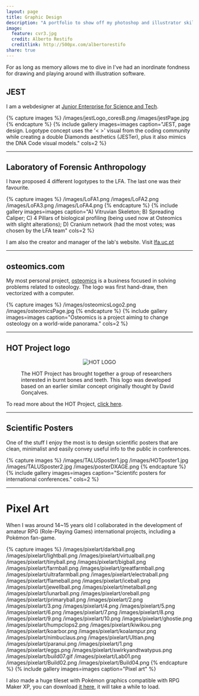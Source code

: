 ```yaml
---
layout: page
title: Graphic Design
description: "A portfolio to show off my photoshop and illustrator skills."
image:
  feature: cvr3.jpg
  credit: Alberto Restifo
  creditlink: http://500px.com/albertorestifo
share: true
---
```


For as long as memory allows me to dive in I've had an inordinate fondness for drawing and playing around with illustration software.

## JEST

I am a webdesigner at <a href = "http://jest.pt" target = "_blank">Junior Enterprise for Science and Tech</a>.

{% capture images %}
  /images/jestLogo_coresB.png
  /images/jestPage.jpg
{% endcapture %}
{% include gallery images=images caption="JEST, page design. Logotype concept uses the '< >' visual from the coding community while creating a double Diamonds aesthetics (JESTer), plus it also mimics the DNA Code visual models." cols=2 %}

---

## Laboratory of Forensic Anthropology

I have proposed 4 different logotypes to the LFA. The last one was their favourite.

{% capture images %}
  /images/LoFA1.png
  /images/LoFA2.png
  /images/LoFA3.png
  /images/LoFA4.png
{% endcapture %}
{% include gallery images=images caption="A) Vitruvian Skeleton; B) Spreading Caliper; C) 4 Pillars of biological profiling (being used now at Osteomics with slight alterations); D) Cranium network (had the most votes; was chosen by the LFA team" cols=2 %}

I am also the creator and manager of the lab's website. Visit <a href = "http://lfa.uc.pt" target = "_blank">lfa.uc.pt</a>

---

## osteomics.com

My most personal project, <a href = "http://osteomics.com" target = "_blank">osteomics</a> is a business focused in solving problems related to osteology. The logo was first hand-draw, then vectorized with a computer.

{% capture images %}
  /images/osteomicsLogo2.png
  /images/osteomicsPage.jpg
{% endcapture %}
{% include gallery images=images caption="Osteomics is a project aiming to change osteology on a world-wide panorama." cols=2 %}

---

## HOT Project logo

<figure>
  <p align = "center">   
  <img src="http://jcoelho.com/images/HOT-Logo.png" alt="HOT LOGO"> </p>
  <figcaption>The HOT Project has brought together a group of researchers interested in burnt bones and teeth. This logo was developed based on an earlier similar concept originally thought by David Gonçalves.</figcaption>
</figure>

To read more about the HOT Project, <a href = "http://hotresearch.wix.com/main" target = "_blank">click here</a>.

---

## Scientific Posters

One of the stuff I enjoy the most is to design scientific posters that are clean, minimalist and easily convey useful info to the public in conferences.

{% capture images %}
  /images/TALUSposter1.jpg
  /images/HOTposter1.jpg
  /images/TALUSposter2.jpg
  /images/posterDXAGE.png
{% endcapture %}
{% include gallery images=images caption="Scientifc posters for international conferences." cols=2 %}

---

# Pixel Art

When I was around 14~15 years old I collaborated in the development of amateur RPG (Role-Playing Games) international projects, including a Pokémon fan-game.

{% capture images %}
  /images/pixelart/darkball.png
  /images/pixelart/lightball.png
  /images/pixelart/virtualball.png
  /images/pixelart/tinyball.png
  /images/pixelart/bigball.png
  /images/pixelart/farmball.png
  /images/pixelart/greatfarmball.png
  /images/pixelart/ultrafarmball.png
  /images/pixelart/electraball.png
  /images/pixelart/flameball.png
  /images/pixelart/iceball.png
  /images/pixelart/jewellball.png
  /images/pixelart/metalball.png
  /images/pixelart/lunarball.png
  /images/pixelart/oreball.png
  /images/pixelart/primaryball.png
  /images/pixelart/2.png
  /images/pixelart/3.png
  /images/pixelart/4.png
  /images/pixelart/5.png
  /images/pixelart/6.png
  /images/pixelart/7.png
  /images/pixelart/8.png
  /images/pixelart/9.png
  /images/pixelart/10.png
  /images/pixelart/ghostie.png
  /images/pixelart/humpclops2.png
  /images/pixelart/kiwikou.png
  /images/pixelart/koarbor.png
  /images/pixelart/koalampur.png
  /images/pixelart/nimbuclaus.png
  /images/pixelart/Ultian.png
  /images/pixelart/paranui.png
  /images/pixelart/1.png
  /images/pixelart/eggs.png
  /images/pixelart/swirkyandtwatypus.png
  /images/pixelart/build07.gif
  /images/pixelart/Lab01.png
  /images/pixelart/Build02.png
  /images/pixelart/Build04.png
{% endcapture %}
{% include gallery images=images caption="Pixel art" %}

I also made a huge tileset with Pokémon graphics compatible with RPG Maker XP, you can download <a href = "http://jcoelho.com/images/pixelart/tileset.png" target = "_blank">it here</a>, it will take a while to load.

